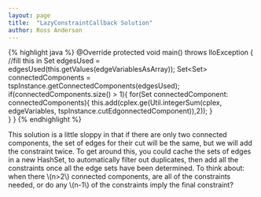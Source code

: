 ```yaml
---
layout: page
title:  "LazyConstraintCallback Solution"
author: Ross Anderson
---
```



{% highlight java %}
@Override
protected void main() throws IloException {
  //fill this in
  Set<E> edgesUsed = edgesUsed(this.getValues(edgeVariablesAsArray));
  Set<Set<V>> connectedComponents =
    tspInstance.getConnectedComponents(edgesUsed);
  if(connectedComponents.size() > 1){
    for(Set<V> connectedComponent: connectedComponents){
      this.add(cplex.ge(Util.integerSum(cplex, edgeVariables,
        tspInstance.cutEdgonnectedComponent)),2));
    }      
  }
}
{% endhighlight %}

This solution is a little sloppy in that if there are only two connected components, the set of edges for their cut will be the same, but we will add the constraint twice.  To get around this, you could cache the sets of edges in a new HashSet, to automatically filter out duplicates, then add all the constraints once all the edge sets have been determined.  To think about: when there \\(n>2\\) connected components, are all of the constraints needed, or do any \\(n-1\\) of the constraints imply the final constraint?